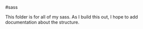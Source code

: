 #sass

This folder is for all of my sass. As I build this out, I hope to add documentation about the structure. 